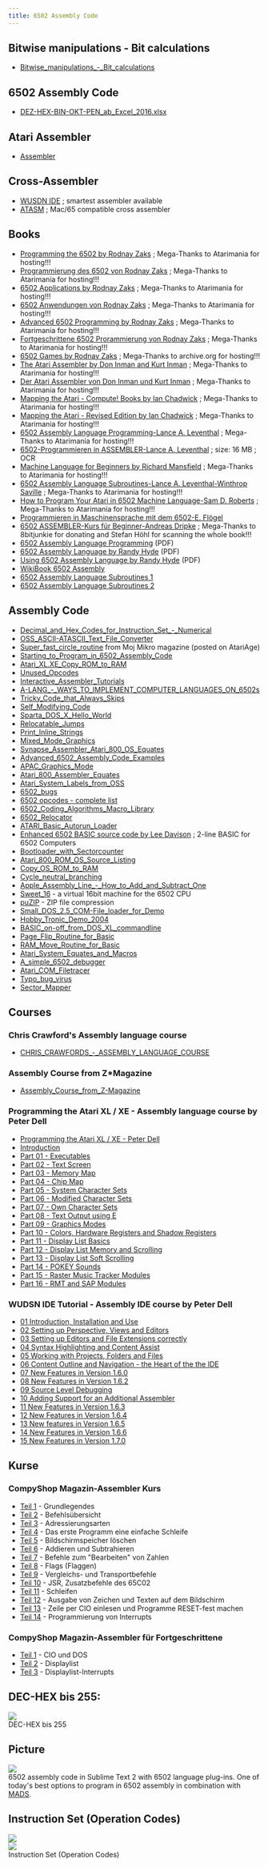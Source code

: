 ```yaml
---
title: 6502 Assembly Code
---
```

  
## Bitwise manipulations - Bit calculations  
- [Bitwise_manipulations_-_Bit_calculations](../Bitwise_manipulations_-_Bit_calculations/index.md)  
  
## 6502 Assembly Code  
- [DEZ-HEX-BIN-OKT-PEN_ab_Excel_2016.xlsx](attachments/DEZ-HEX-BIN-OKT-PEN_ab_Excel_2016.xlsx)  
  
## Atari Assembler  
- [Assembler](../Assembler/index.md)  
  
## Cross-Assembler  
- [WUSDN IDE](http://www.wudsn.com/index.php/ide) ; smartest assembler available  
- [ATASM](http://atari.miribilist.com/atasm/) ; Mac/65 compatible cross assembler  
  
## Books  
- [Programming the 6502 by Rodnay Zaks](http://www.atarimania.com/documents-atari-400-800-xl-xe-books_1_8.html) ; Mega-Thanks to Atarimania for hosting!!!  
- [Programmierung des 6502 von Rodnay Zaks](http://www.atarimania.com/documents-atari-400-800-xl-xe-books_1_8.html) ; Mega-Thanks to Atarimania for hosting!!!  
- [6502 Applications by Rodnay Zaks](http://www.atarimania.com/documents-atari-400-800-xl-xe-books_1_8.html) ; Mega-Thanks to Atarimania for hosting!!!  
- [6502 Anwendungen von Rodnay Zaks](http://www.atarimania.com/documents-atari-400-800-xl-xe-books_1_8.html) ; Mega-Thanks to Atarimania for hosting!!!  
- [Advanced 6502 Programming by Rodnay Zaks](http://www.atarimania.com/documents-atari-400-800-xl-xe-books_1_8.html) ; Mega-Thanks to Atarimania for hosting!!!  
- [Fortgeschrittene 6502 Prorammierung von Rodnay Zaks](http://www.atarimania.com/documents-atari-400-800-xl-xe-books_1_8.html) ; Mega-Thanks to Atarimania for hosting!!!  
- [6502 Games by Rodnay Zaks](https://archive.org/details/6502GamesRodnayZaks) ; Mega-Thanks to archive.org for hosting!!!  
- [The Atari Assembler by Don Inman and Kurt Inman](http://www.atarimania.com/documents-atari-400-800-xl-xe-books_1_8.html) ; Mega-Thanks to Atarimania for hosting!!!  
- [Der Atari Assembler von Don Inman und Kurt Inman](http://www.atarimania.com/documents-atari-400-800-xl-xe-books_1_8.html) ; Mega-Thanks to Atarimania for hosting!!!  
- [Mapping the Atari - Compute! Books by Ian Chadwick](http://www.atarimania.com/documents-atari-400-800-xl-xe-books_1_8.html) ; Mega-Thanks to Atarimania for hosting!!!  
- [Mapping the Atari - Revised Edition by Ian Chadwick](http://www.atarimania.com/documents-atari-400-800-xl-xe-books_1_8.html) ; Mega-Thanks to Atarimania for hosting!!!  
- [6502 Assembly Language Programming-Lance A. Leventhal](http://www.atarimania.com/documents-atari-400-800-xl-xe-books_1_8.html) ; Mega-Thanks to Atarimania for hosting!!!  
- [6502-Programmieren in ASSEMBLER-Lance A. Leventhal](https://data.atariwiki.org/DOC/6502-Programmieren_in_ASSEMBLER-Lance_A._Leventhal.pdf) ; size: 16 MB ; OCR  
- [Machine Language for Beginners by Richard Mansfield](http://www.atarimania.com/documents-atari-400-800-xl-xe-books_1_8.html) ; Mega-Thanks to Atarimania for hosting!!!  
- [6502 Assembly Language Subroutines-Lance A. Leventhal-Winthrop Saville](http://www.atarimania.com/documents-atari-400-800-xl-xe-books_1_8.html) ; Mega-Thanks to Atarimania for hosting!!!  
- [How to Program Your Atari in 6502 Machine Language-Sam D. Roberts](http://www.atarimania.com/documents-atari-400-800-xl-xe-books_1_8.html) ; Mega-Thanks to Atarimania for hosting!!!  
- [Programmieren in Maschinensprache mit dem 6502-E. Flögel](https://archive.org/details/ProgrammierenInMaschinenspracheMitDem6502)  
- [6502 ASSEMBLER-Kurs für Beginner-Andreas Dripke](attachments/6502-Assembler-Kurs_fuer_Beginner-Andreas_Dripke-Print-OCR.pdf) ; Mega-Thanks to 8bitjunkie for donating and Stefan Höhl for scanning the whole book!!!  
- [6502 Assembly Language Programming](ftp://ftp.apple.asimov.net/pub/apple_II/documentation/programming/6502assembly/6502%20Assembly%20Language%20Programming.pdf) (PDF)  
- [6502 Assembly Language by Randy Hyde](http://homepage.mac.com/randyhyde/webster.cs.ucr.edu/A2%20Hyde%206502%20Asm%20Lang.pdf) (PDF)  
- [Using 6502 Assembly Language by Randy Hyde](http://www.appleoldies.ca/anix/Using-6502-Assembly-Language-by-Randy-Hyde.pdf) (PDF)  
- [WikiBook 6502 Assembly](http://en.wikibooks.org/wiki/6502_Assembly)  
- [6502 Assembly Language Subroutines 1](ftp://ftp.apple.asimov.net/pub/apple_II/documentation/programming/6502assembly/6502%20Assembly%20Lanuage%20Rountines%20part%201.pdf)  
- [6502 Assembly Language Subroutines 2](ftp://ftp.apple.asimov.net/pub/apple_II/documentation/programming/6502assembly/6502%20Assembly%20Lanuage%20Rountines%20part%202.pdf)  
  
## Assembly Code  
  
- [Decimal_and_Hex_Codes_for_Instruction_Set_-_Numerical](../Decimal_and_Hex_Codes_for_Instruction_Set_-_Numerical/index.md)  
- [OSS_ASCII-ATASCII_Text_File_Converter](../OSS_ASCII-ATASCII_Text_File_Converter/index.md)  
- [Super_fast_circle_routine](../Super_fast_circle_routine/index.md) from Moj Mikro magazine (posted on AtariAge)  
- [Starting_to_Program_in_6502_Assembly_Code](../Starting_to_Program_in_6502_Assembly_Code/index.md)  
- [Atari_XL.XE_Copy_ROM_to_RAM](../Atari_XL.XE_Copy_ROM_to_RAM/index.md)  
- [Unused_Opcodes](../Unused_Opcodes/index.md)  
- [Interactive_Assembler_Tutorials](../Interactive_Assembler_Tutorials/index.md)  
- [A-LANG_-_WAYS_TO_IMPLEMENT_COMPUTER_LANGUAGES_ON_6502s](../A-LANG_-_WAYS_TO_IMPLEMENT_COMPUTER_LANGUAGES_ON_6502s/index.md)  
- [Tricky_Code_that_Always_Skips](../Tricky_Code_that_Always_Skips/index.md)  
- [Self_Modifying_Code](../Self_Modifying_Code/index.md)  
- [Sparta_DOS_X_Hello_World](../Sparta_DOS_X_Hello_World/index.md)  
- [Relocatable_Jumps](../Relocatable_Jumps/index.md)  
- [Print_Inline_Strings](../Print_Inline_Strings/index.md)  
- [Mixed_Mode_Graphics](../Mixed_Mode_Graphics/index.md)  
- [Synapse_Assembler_Atari_800_OS_Equates](../Synapse_Assembler_Atari_800_OS_Equates/index.md)  
- [Advanced_6502_Assembly_Code_Examples](../Advanced_6502_Assembly_Code_Examples/index.md)   
- [APAC_Graphics_Mode](../APAC_Graphics_Mode/index.md)   
- [Atari_800_Assembler_Equates](../Atari_800_Assembler_Equates/index.md)   
- [Atari_System_Labels_from_OSS](../Atari_System_Labels_from_OSS/index.md)   
- [6502_bugs](../6502_bugs/index.md)   
- [6502 opcodes - complete list](http://www.6502.org/tutorials/6502opcodes.html)   
- [6502_Coding_Algorithms_Macro_Library](../6502_Coding_Algorithms_Macro_Library/index.md)   
- [6502_Relocator](../6502_Relocator/index.md)   
- [ATARI_Basic_Autorun_Loader](../ATARI_Basic_Autorun_Loader/index.md)  
- [Enhanced 6502 BASIC source code by Lee Davison](../Enhanced_Basic/index.md) ; 2-line BASIC for 6502 Computers  
- [Bootloader_with_Sectorcounter](../Bootloader_with_Sectorcounter/index.md)  
- [Atari_800_ROM_OS_Source_Listing](../Atari_800_ROM_OS_Source_Listing/index.md)  
- [Copy_OS_ROM_to_RAM](../Copy_OS_ROM_to_RAM/index.md)  
- [Cycle_neutral_branching](../Cycle_neutral_branching/index.md)  
- [Apple_Assembly_Line_-_How_to_Add_and_Subtract_One](../Apple_Assembly_Line_-_How_to_Add_and_Subtract_One/index.md)  
- [Sweet_16](../Sweet_16/index.md) - a virtual 16bit machine for the 6502 CPU  
- [puZIP](../puZIP/index.md) - ZIP file compression  
- [Small_DOS_2.5_COM-File_loader_for_Demo](../Small_DOS_2.5_COM-File_loader_for_Demo/index.md)  
- [Hobby_Tronic_Demo_2004](../Hobby_Tronic_Demo_2004/index.md)  
- [BASIC_on-off_from_DOS_XL_commandline](../BASIC_on-off_from_DOS_XL_commandline/index.md)  
- [Page_Flip_Routine_for_Basic](../Page_Flip_Routine_for_Basic/index.md)  
- [RAM_Move_Routine_for_Basic](../RAM_Move_Routine_for_Basic/index.md)  
- [Atari_System_Equates_and_Macros](../Atari_System_Equates_and_Macros/index.md)  
- [A_simple_6502_debugger](../A_simple_6502_debugger/index.md)  
- [Atari_COM_Filetracer](../Atari_COM_Filetracer/index.md)  
- [Typo_bug_virus](../Typo_bug_virus/index.md)  
- [Sector_Mapper](../Sector_Mapper/index.md)  
  
## Courses  
  
### Chris Crawford's Assembly language course  
- [CHRIS_CRAWFORDS_-_ASSEMBLY_LANGUAGE_COURSE](../CHRIS_CRAWFORDS_-_ASSEMBLY_LANGUAGE_COURSE/index.md)  
  
### Assembly Course from Z*Magazine  
- [Assembly_Course_from_Z-Magazine](../Assembly_Course_from_Z-Magazine/index.md)  
  
### Programming the Atari XL / XE - Assembly language course by Peter Dell  
- [Programming the Atari XL / XE - Peter Dell](http://ftp.pigwa.net/upload2/JAC!/tutorials/Programming%20the%20Atari%20XL_XE/)  
- [Introduction](http://ftp.pigwa.net/upload2/JAC!/tutorials/Programming%20the%20Atari%20XL_XE/Programming%20the%20Atari%20XL_XE%20-%20Introduction.mp4)  
- [Part 01 - Executables](http://ftp.pigwa.net/upload2/JAC!/tutorials/Programming%20the%20Atari%20XL_XE/Programming%20the%20Atari%20XL_XE%20-%20Part%2001%20-%20Executables.mp4)  
- [Part 02 - Text Screen](http://ftp.pigwa.net/upload2/JAC!/tutorials/Programming%20the%20Atari%20XL_XE/Programming%20the%20Atari%20XL_XE%20-%20Part%2002%20-%20Text%20Screen.mp4)  
- [Part 03 - Memory Map](http://ftp.pigwa.net/upload2/JAC!/tutorials/Programming%20the%20Atari%20XL_XE/Programming%20the%20Atari%20XL_XE%20-%20Part%2003%20-%20Memory%20Map.mp4)  
- [Part 04 - Chip Map](http://ftp.pigwa.net/upload2/JAC!/tutorials/Programming%20the%20Atari%20XL_XE/Programming%20the%20Atari%20XL_XE%20-%20Part%2004%20-%20Chip%20Map.mp4)  
- [Part 05 - System Character Sets](http://ftp.pigwa.net/upload2/JAC!/tutorials/Programming%20the%20Atari%20XL_XE/Programming%20the%20Atari%20XL_XE%20-%20Part%2005%20-%20System%20Character%20Sets.mp4)  
- [Part 06 - Modified Character Sets](http://ftp.pigwa.net/upload2/JAC!/tutorials/Programming%20the%20Atari%20XL_XE/Programming%20the%20Atari%20XL_XE%20-%20Part%2006%20-%20Modified%20Character%20Sets.mp4)  
- [Part 07 - Own Character Sets](http://ftp.pigwa.net/upload2/JAC!/tutorials/Programming%20the%20Atari%20XL_XE/Programming%20the%20Atari%20XL_XE%20-%20Part%2007%20-%20Own%20Character%20Sets.mp4)  
- [Part 08 - Text Output using E](http://ftp.pigwa.net/upload2/JAC!/tutorials/Programming%20the%20Atari%20XL_XE/Programming%20the%20Atari%20XL_XE%20-%20Part%2008%20-%20Text%20Output%20using%20E_.mp4)  
- [Part 09 - Graphics Modes](http://ftp.pigwa.net/upload2/JAC!/tutorials/Programming%20the%20Atari%20XL_XE/Programming%20the%20Atari%20XL_XE%20-%20Part%2009%20-%20Graphics%20Modes.mp4)  
- [Part 10 - Colors, Hardware Registers and Shadow Registers](http://ftp.pigwa.net/upload2/JAC!/tutorials/Programming%20the%20Atari%20XL_XE/Programming%20the%20Atari%20XL_XE%20-%20Part%2010%20-%20Colors,%20Hardware%20Registers%20and%20Shadow%20Registers.mp4)  
- [Part 11 - Display List Basics](http://ftp.pigwa.net/upload2/JAC!/tutorials/Programming%20the%20Atari%20XL_XE/Programming%20the%20Atari%20XL_XE%20-%20Part%2011%20-%20Display%20List%20Basics.mp4)  
- [Part 12 - Display List Memory and Scrolling](http://ftp.pigwa.net/upload2/JAC!/tutorials/Programming%20the%20Atari%20XL_XE/Programming%20the%20Atari%20XL_XE%20-%20Part%2012%20-%20Display%20List%20Memory%20and%20Scrolling.mp4)  
- [Part 13 - Display List Soft Scrolling](http://ftp.pigwa.net/upload2/JAC!/tutorials/Programming%20the%20Atari%20XL_XE/Programming%20the%20Atari%20XL_XE%20-%20Part%2013%20-%20Display%20List%20Soft%20Scrolling.mp4)  
- [Part 14 - POKEY Sounds](http://ftp.pigwa.net/upload2/JAC!/tutorials/Programming%20the%20Atari%20XL_XE/Programming%20the%20Atari%20XL_XE%20-%20Part%2014%20-%20POKEY%20Sounds.mp4)  
- [Part 15 - Raster Music Tracker Modules](http://ftp.pigwa.net/upload2/JAC!/tutorials/Programming%20the%20Atari%20XL_XE/Programming%20the%20Atari%20XL_XE%20-%20Part%2015%20-%20Raster%20Music%20Tracker%20Modules.mp4)  
- [Part 16 - RMT and SAP Modules](http://ftp.pigwa.net/upload2/JAC!/tutorials/Programming%20the%20Atari%20XL_XE/Programming%20the%20Atari%20XL_XE%20-%20Part%2016%20-%20RMT%20and%20SAP%20Modules.mp4)  
  
### WUDSN IDE Tutorial - Assembly IDE course by Peter Dell  
- [01 Introduction, Installation and Use](http://ftp.pigwa.net/upload2/JAC!/tutorials/WUDSN%20IDE/WUDSN%20IDE%20Tutorial%2001_%20Introduction,%20Installation%20and%20Use.mp4)  
- [02 Setting up Perspective, Views and Editors](http://ftp.pigwa.net/upload2/JAC!/tutorials/WUDSN%20IDE/WUDSN%20IDE%20Tutorial%2002_%20Setting%20up%20Perspective,%20Views%20and%20Editors.mp4)  
- [03 Setting up Editors and File Extensions correctly](http://ftp.pigwa.net/upload2/JAC!/tutorials/WUDSN%20IDE/WUDSN%20IDE%20Tutorial%2003_%20Setting%20up%20Editors%20and%20File%20Extensions%20correctly.mp4)  
- [04 Syntax Highlighting and Content Assist](http://ftp.pigwa.net/upload2/JAC!/tutorials/WUDSN%20IDE/WUDSN%20IDE%20Tutorial%2004_%20Syntax%20Highlighting%20and%20Content%20Assist.mp4)  
- [05 Working with Projects, Folders and Files](http://ftp.pigwa.net/upload2/JAC!/tutorials/WUDSN%20IDE/WUDSN%20IDE%20Tutorial%2005_%20Working%20with%20Projects,%20Folders%20and%20Files.mp4)  
- [06 Content Outline and Navigation - the Heart of the the IDE](http://ftp.pigwa.net/upload2/JAC!/tutorials/WUDSN%20IDE/WUDSN%20IDE%20Tutorial%2006_%20Content%20Outline%20and%20Navigation%20-%20the%20Heart%20of%20the%20the%20IDE.mp4)  
- [07 New Features in Version 1.6.0](http://ftp.pigwa.net/upload2/JAC!/tutorials/WUDSN%20IDE/WUDSN%20IDE%20Tutorial%2007_%20New%20Features%20in%20Version%201.6.0.mp4)  
- [08 New Features in Version 1.6.2](http://ftp.pigwa.net/upload2/JAC!/tutorials/WUDSN%20IDE/WUDSN%20IDE%20Tutorial%2008_%20New%20Features%20in%20Version%201.6.2.mp4)  
- [09 Source Level Debugging](http://ftp.pigwa.net/upload2/JAC!/tutorials/WUDSN%20IDE/WUDSN%20IDE%20Tutorial%2009_%20Source%20Level%20Debugging.mp4)  
- [10 Adding Support for an Additional Assembler](http://ftp.pigwa.net/upload2/JAC!/tutorials/WUDSN%20IDE/WUDSN%20IDE%20Tutorial%2010_%20Adding%20Support%20for%20an%20Additional%20Assembler.mp4)  
- [11 New Features in Version 1.6.3](http://ftp.pigwa.net/upload2/JAC!/tutorials/WUDSN%20IDE/WUDSN%20IDE%20Tutorial%2011_%20New%20Features%20in%20Version%201.6.3.mp4)  
- [12 New Features in Version 1.6.4](http://ftp.pigwa.net/upload2/JAC!/tutorials/WUDSN%20IDE/WUDSN%20IDE%20Tutorial%2012_%20New%20Features%20in%20Version%201.6.4.mp4)  
- [13 New features in Version 1.6.5](http://ftp.pigwa.net/upload2/JAC!/tutorials/WUDSN%20IDE/WUDSN%20IDE%20Tutorial%2013_%20New%20features%20in%20Version%201.6.5.mp4)  
- [14 New Features in Version 1.6.6](http://ftp.pigwa.net/upload2/JAC!/tutorials/WUDSN%20IDE/WUDSN%20IDE%20Tutorial%2014_%20New%20Features%20in%20Version%201.6.6.mp4)  
- [15 New Features in Version 1.7.0](http://ftp.pigwa.net/upload2/JAC!/tutorials/WUDSN%20IDE/WUDSN%20IDE%20Tutorial%2015_%20New%20Features%20in%20Version%201.7.0.mp4)  
  
## Kurse  
### CompyShop Magazin-Assembler Kurs  
  
- [Teil 1](../CSM_ASM_Teil1/index.md) - Grundlegendes  
- [Teil 2](../CSM_ASM_Teil2/index.md) - Befehlsübersicht  
- [Teil 3](../CSM_ASM_Teil3/index.md) - Adressierungsarten  
- [Teil 4](../CSM_ASM_Teil4/index.md) - Das erste Programm eine einfache Schleife  
- [Teil 5](../CSM_ASM_Teil5/index.md) - Bildschirmspeicher löschen  
- [Teil 6](../CSM_ASM_Teil6/index.md) - Addieren und Subtrahieren  
- [Teil 7](../CSM_ASM_Teil7/index.md) - Befehle zum "Bearbeiten" von Zahlen  
- [Teil 8](../CSM_ASM_Teil8/index.md) - Flags (Flaggen)  
- [Teil 9](../CSM_ASM_Teil9/index.md) - Vergleichs- und Transportbefehle  
- [Teil 10](../CSM_ASM_Teil10/index.md) - JSR, Zusatzbefehle des 65C02  
- [Teil 11](../CSM_ASM_Teil11/index.md) - Schleifen  
- [Teil 12](../CSM_ASM_Teil12/index.md) - Ausgabe von Zeichen und Texten auf dem Bildschirm  
- [Teil 13](../Zeile_per_CIO_einlesen_und_Programme_resetfest_machen/index.md) - Zeile per CIO einlesen und Programme RESET-fest machen  
- [Teil 14](../CSM_ASM_Teil14/index.md) - Programmierung von Interrupts  
  
### CompyShop Magazin-Assembler für Fortgeschrittene  
  
- [Teil 1](../CSM-Assembler_Kurs_-_CIO_und_DOS/index.md) - CIO und DOS  
- [Teil 2](../CSM-Assembler_Kurs_-_Displaylist/index.md) - Displaylist  
- [Teil 3](../CSM-Assembler_Kurs_-_Displaylist-Interrupts/index.md) - Displaylist-Interrupts  
  
## DEC-HEX bis 255:  
![](attachments/DEC-HEX+255.jpg)  
DEC-HEX bis 255  
  
## Picture  
![](attachments/6502+Assembly+Code+in+Sublime+Text.jpg)  
6502 assembly code in Sublime Text 2 with 6502 language plug-ins. One of today's best options to program in 6502 assembly in combination with [MADS](http://mads.atari8.info/).  
  
## Instruction Set (Operation Codes)  
![](attachments/Instruction+Set+%28Operation+Codes%29-1.png)  
![](attachments/Instruction+Set+%28Operation+Codes%29-2.png)  
Instruction Set (Operation Codes)  
